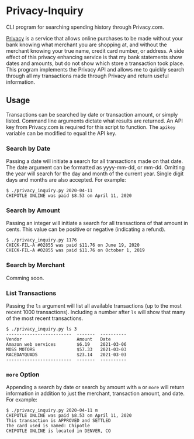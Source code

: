 # Privacy-Inquiry
CLI program for searching spending history through Privacy.com.

[Privacy](https://www.privacy.com) is a service that allows online purchases to be made without your bank knowing what merchant you are shopping at, and without the merchant knowing your true name, credit card number, or address. A side effect of this privacy enhancing service is that my bank statements show dates and amounts, but do not show which store a transaction took place. This program implements the Privacy API and allows me to quickly search through all my transactions made through Privacy and return useful information. 

## Usage
Transactions can be searched by date or transaction amount, or simply listed. Command line arguments dictate what results are returned. 
An API key from Privacy.com is required for this script to function. The `apikey` variable can be modified to equal the API key. 

### Search by Date
Passing a date will initiate a search for all transactions made on that date. The date argument can be formatted as yyyy-mm-dd, or mm-dd. Omitting the year will search for the day and month of the current year. Single digit days and months are also accepted. For example:

    $ ./privacy_inquiry.py 2020-04-11
    CHIPOTLE ONLINE was paid $8.53 on April 11, 2020

### Search by Amount
Passing an integer will initiate a search for all transactions of that amount in cents. This value can be positive or negative (indicating a refund). 

    $ ./privacy_inquiry.py 1176
    CHICK-FIL-A #02855 was paid $11.76 on June 19, 2020
    CHICK-FIL-A #02855 was paid $11.76 on October 1, 2019

### Search by Merchant
Comming soon.

### List Transactions
Passing the `ls` argument will list all available transactions (up to the most recent 1000 transactions). Including a number after `ls` will show that many of the most recent transactions. 

    $ ./privacy_inquiry.py ls 3
    -------------------------  -------  ----------
    Vendor                     Amount   Date
    Amazon web services        $6.19    2021-03-06
    MOSS MOTORS                $57.33   2021-03-03
    RACEDAYQUADS               $23.14   2021-03-03
    -------------------------  -------  ----------

### `more` Option
Appending a search by date or search by amount with `m` or `more` will return information in addition to just the merchant, transaction amount, and date. For example:

    $ ./privacy_inquiry.py 2020-04-11 m
    CHIPOTLE ONLINE was paid $8.53 on April 11, 2020
    This transaction is APPROVED and SETTLED
    The card used is named: Chipotle
    CHIPOTLE ONLINE is located in DENVER, CO

